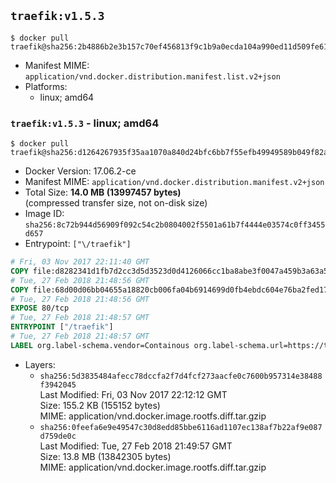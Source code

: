 ## `traefik:v1.5.3`

```console
$ docker pull traefik@sha256:2b4886b2e3b157c70ef456813f9c1b9a0ecda104a990ed11d509fe61b0be45b0
```

-	Manifest MIME: `application/vnd.docker.distribution.manifest.list.v2+json`
-	Platforms:
	-	linux; amd64

### `traefik:v1.5.3` - linux; amd64

```console
$ docker pull traefik@sha256:d1264267935f35aa1070a840d24bfc6bb7f55efb49949589b049f82a4c5967f4
```

-	Docker Version: 17.06.2-ce
-	Manifest MIME: `application/vnd.docker.distribution.manifest.v2+json`
-	Total Size: **14.0 MB (13997457 bytes)**  
	(compressed transfer size, not on-disk size)
-	Image ID: `sha256:8c72b944d56909f092c54c2b0804002f5501a61b7f4444e03574c0ff3455d657`
-	Entrypoint: `["\/traefik"]`

```dockerfile
# Fri, 03 Nov 2017 22:11:40 GMT
COPY file:d8282341d1fb7d2cc3d5d3523d0d4126066cc1ba8abe3f0047a459b3a63a5653 in /etc/ssl/certs/ 
# Tue, 27 Feb 2018 21:48:56 GMT
COPY file:68d00d06bb04655a18820cb006fa04b6914699d0fb4ebdc604e76ba2fed172ef in / 
# Tue, 27 Feb 2018 21:48:56 GMT
EXPOSE 80/tcp
# Tue, 27 Feb 2018 21:48:57 GMT
ENTRYPOINT ["/traefik"]
# Tue, 27 Feb 2018 21:48:57 GMT
LABEL org.label-schema.vendor=Containous org.label-schema.url=https://traefik.io org.label-schema.name=Traefik org.label-schema.description=A modern reverse-proxy org.label-schema.version=v1.5.3 org.label-schema.docker.schema-version=1.0
```

-	Layers:
	-	`sha256:5d3835484afecc78dccfa2f7d4fcf273aacfe0c7600b957314e38488f3942045`  
		Last Modified: Fri, 03 Nov 2017 22:12:12 GMT  
		Size: 155.2 KB (155152 bytes)  
		MIME: application/vnd.docker.image.rootfs.diff.tar.gzip
	-	`sha256:0feefa6e9e49547c30d8edd85bbe6116ad1107ec138af7b22af9e087d759de0c`  
		Last Modified: Tue, 27 Feb 2018 21:49:57 GMT  
		Size: 13.8 MB (13842305 bytes)  
		MIME: application/vnd.docker.image.rootfs.diff.tar.gzip
